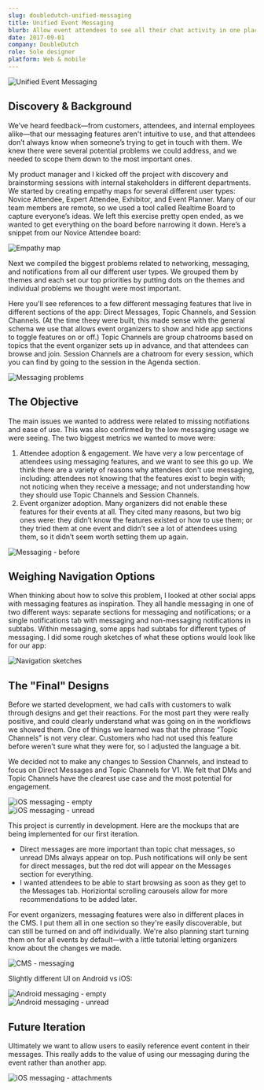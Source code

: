```yaml
---
slug: doubledutch-unified-messaging
title: Unified Event Messaging
blurb: Allow event attendees to see all their chat activity in one place
date: 2017-09-01
company: DoubleDutch
role: Sole designer
platform: Web & mobile
---
```


<div class='sampleImage'>
  <img src='sample.png' alt='Unified Event Messaging' />
</div>

## Discovery & Background

We’ve heard feedback—from customers, attendees, and internal employees alike—that our messaging features aren't intuitive to use, and that attendees don’t always know when someone’s trying to get in touch with them. We knew there were several potential problems we could address, and we needed to scope them down to the most important ones.

My product manager and I kicked off the project with discovery and brainstorming sessions with internal stakeholders in different departments. We started by creating empathy maps for several different user types: Novice Attendee, Expert Attendee, Exhibitor, and Event Planner. Many of our team members are remote, so we used a tool called Realtime Board to capture everyone’s ideas. We left this exercise pretty open ended, as we wanted to get everything on the board before narrowing it down. Here’s a snippet from our Novice Attendee board:

![Empathy map](messaging-empathy-map.png)

Next we compiled the biggest problems related to networking, messaging, and notifications from all our different user types. We grouped them by themes and each set our top priorities by putting dots on the themes and individual problems we thought were most important.

Here you'll see references to a few different messaging features that live in different sections of the app: Direct Messages, Topic Channels, and Session Channels. (At the time theey were built, this made sense with the general schema we use that allows event organizers to show and hide app sections to toggle features on or off.) Topic Channels are group chatrooms based on topics that the event organizer sets up in advance, and that attendees can browse and join. Session Channels are a chatroom for every session, which you can find by going to the session in the Agenda section.

![Messaging problems](messaging-problems.png)

## The Objective

<grid>
  <div class='colSpan2'>
    <p>The main issues we wanted to address were related to missing notifiations and ease of use. This was also confirmed by the low messaging usage we were seeing. The two biggest metrics we wanted to move were:</p>
    <ol>
      <li>Attendee adoption & engagement. We have very a low percentage of attendees using messaging features, and we want to see this go up. We think there are a variety of reasons why attendees don't use messaging, including: attendees not knowing that the features exist to begin with; not noticing when they receive a message; and not understanding how they should use Topic Channels and Session Channels.</li>
      <li>Event organizer adoption. Many organizers did not enable these features for their events at all. They cited many reasons, but two big ones were: they didn’t know the features existed or how to use them; or they tried them at one event and didn’t see a lot of attendees using them, so it didn’t seem worth setting them up again.</li>
    </ol>
  </div>
  <img src='before_more-menu.png' alt='Messaging - before' />
</grid>

## Weighing Navigation Options

When thinking about how to solve this problem, I looked at other social apps with messaging features as inspiration. They all handle messaging in one of two different ways: separate sections for messaging and notifications; or a single notifications tab with messaging and non-messaging notifications in subtabs. Within messaging, some apps had subtabs for different types of messaging. I did some rough sketches of what these options would look like for our app:

![Navigation sketches](messaging-nav-sketches.png)

## The "Final" Designs

Before we started development, we had calls with customers to walk through designs and get their reactions. For the most part they were really positive, and could clearly understand what was going on in the workflows we showed them. One of things we learned was that the phrase “Topic Channels” is not very clear. Customers who had not used this feature before weren’t sure what they were for, so I adjusted the language a bit.

We decided not to make any changes to Session Channels, and instead to focus on Direct Messages and Topic Channels for V1. We felt that DMs and Topic Channels have the clearest use case and the most potential for engagement.

<grid>
  <div>
    <div class='iphone-frame'>
      <div class='iphone-frame__camera'></div>
      <div class='iphone-frame__sensor'></div>
      <div class='iphone-frame__speaker'></div>
      <div class='iphone-frame__screen'>
        <img src='ios_messages--empty.png' alt='iOS messaging - empty' />
      </div>
      <div class='iphone-frame__home-button'></div>
    </div>
  </div>
  <div>
    <div class='iphone-frame'>
      <div class='iphone-frame__camera'></div>
      <div class='iphone-frame__sensor'></div>
      <div class='iphone-frame__speaker'></div>
      <div class='iphone-frame__screen'>
        <img src='ios_messages--unread.png' alt='iOS messaging - unread' />
      </div>
      <div class='iphone-frame__home-button'></div>
    </div>
  </div>
  <div>
    <p>This project is currently in development. Here are the mockups that are being implemented for our first iteration.</p>
    <ul>
      <li>Direct messages are more important than topic chat messages, so unread DMs always appear on top. Push notifications will only be sent for direct messages, but the red dot will appear on the Messages section for everything.</li>
      <li>I wanted attendees to be able to start browsing as soon as they get to the Messages tab. Horiziontal scrolling carousels allow for more recommendations to be added later.</li>
    </ul>
  </div>
</grid>

For event organizers, messaging features were also in different places in the CMS. I put them all in one section so they're easily discoverable, but can still be turned on and off individually. We're also planning start turning them on for all events by default—with a little tutorial letting organizers know about the changes we made.

<div class='browser-frame spaceBottom'>
  <browser-chrome></browser-chrome>
  <div class='browser-frame__screen'>
    <div class='browser-screen__border'></div>
    <img src='studio_messages.png' alt='CMS - messaging' />
  </div>
</div>

Slightly different UI on Android vs iOS:

<grid>
  <div>
    <div class='android-frame'>
      <div class='android-frame__camera'></div>
      <div class='android-frame__speaker'></div>
      <div class='android-frame__screen'>
        <img src='android_messages--empty.png' alt='Android messaging - empty' />
      </div>
      <div class='android-frame__mic'></div>
    </div>
  </div>
  <div>
    <div class='android-frame'>
      <div class='android-frame__camera'></div>
      <div class='android-frame__speaker'></div>
      <div class='android-frame__screen'>
        <img src='android_messages--unread.png' alt='Android messaging - unread' />
      </div>
      <div class='android-frame__mic'></div>
    </div>
  </div>
</grid>

## Future Iteration


<grid>
  <p>Ultimately we want to allow users to easily reference event content in their messages. This really adds to the value of using our messaging during the event rather than another app.</p>
  <div>
    <div class='iphone-frame'>
      <div class='iphone-frame__camera'></div>
      <div class='iphone-frame__sensor'></div>
      <div class='iphone-frame__speaker'></div>
      <div class='iphone-frame__screen'>
        <img src='ios-messaging-attachments.png' alt='iOS messaging - attachments' />
      </div>
      <div class='iphone-frame__home-button'></div>
    </div>
  </div>
</grid>
